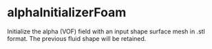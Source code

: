 # alphaInitializerFoam
Initialize the alpha (VOF) field with an input shape surface mesh in .stl format. The previous fluid shape will be retained.
